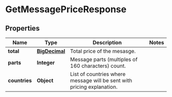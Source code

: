 
# GetMessagePriceResponse

## Properties
Name | Type | Description | Notes
------------ | ------------- | ------------- | -------------
**total** | [**BigDecimal**](BigDecimal.md) | Total price of the mesasge. | 
**parts** | **Integer** | Message parts (multiples of 160 characters) count. | 
**countries** | **Object** | List of countries where message will be sent with pricing explanation. | 



